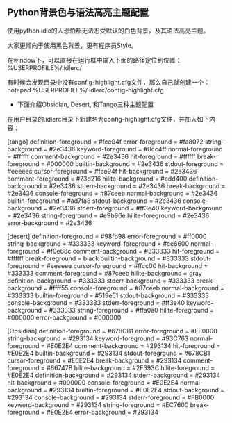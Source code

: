 ## Python背景色与语法高亮主题配置

使用python idle的人恐怕都无法忍受默认的白色背景，及其语法高亮主题。

大家更倾向于使用黑色背景，更有程序员Style。

在window下，可以直接在运行框中输入下面的路径定位到位置：%USERPROFILE%/.idlerc/

有时候会发现目录中没有config-highlight.cfg文件，那么自己就创建一个：notepad %USERPROFILE%/.idlerc/config-highlight.cfg

* 下面介绍Obsidian, Desert, 和Tango三种主题配置

在用户目录的.idlerc目录下新建名为config-highlight.cfg文件，并加入如下内容：

> 
[tango]
definition-foreground = #fce94f
error-foreground = #fa8072
string-background = #2e3436
keyword-foreground = #8cc4ff
normal-foreground = #ffffff
comment-background = #2e3436
hit-foreground = #ffffff
break-foreground = #000000
builtin-background = #2e3436
stdout-foreground = #eeeeec
cursor-foreground = #fce94f
hit-background = #2e3436
comment-foreground = #73d216
hilite-background = #edd400
definition-background = #2e3436
stderr-background = #2e3436
break-background = #2e3436
console-foreground = #87ceeb
normal-background = #2e3436
builtin-foreground = #ad7fa8
stdout-background = #2e3436
console-background = #2e3436
stderr-foreground = #ff3e40
keyword-background = #2e3436
string-foreground = #e9b96e
hilite-foreground = #2e3436
error-background = #2e3436
 
[desert]
definition-foreground = #98fb98
error-foreground = #ff0000
string-background = #333333
keyword-foreground = #cc6600
normal-foreground = #f0e68c
comment-background = #333333
hit-foreground = #ffffff
break-foreground = black
builtin-background = #333333
stdout-foreground = #eeeeee
cursor-foreground = #ffcc00
hit-background = #333333
comment-foreground = #87ceeb
hilite-background = gray
definition-background = #333333
stderr-background = #333333
break-background = #ffff55
console-foreground = #87ceeb
normal-background = #333333
builtin-foreground = #519e51
stdout-background = #333333
console-background = #333333
stderr-foreground = #ff3e40
keyword-background = #333333
string-foreground = #ffa0a0
hilite-foreground = #000000
error-background = #000000
 
[Obsidian]
definition-foreground = #678CB1
error-foreground = #FF0000
string-background = #293134
keyword-foreground = #93C763
normal-foreground = #E0E2E4
comment-background = #293134
hit-foreground = #E0E2E4
builtin-background = #293134
stdout-foreground = #678CB1
cursor-foreground = #E0E2E4
break-background = #293134
comment-foreground = #66747B
hilite-background = #2F393C
hilite-foreground = #E0E2E4
definition-background = #293134
stderr-background = #293134
hit-background = #000000
console-foreground = #E0E2E4
normal-background = #293134
builtin-foreground = #E0E2E4
stdout-background = #293134
console-background = #293134
stderr-foreground = #FB0000
keyword-background = #293134
string-foreground = #EC7600
break-foreground = #E0E2E4
error-background = #293134

